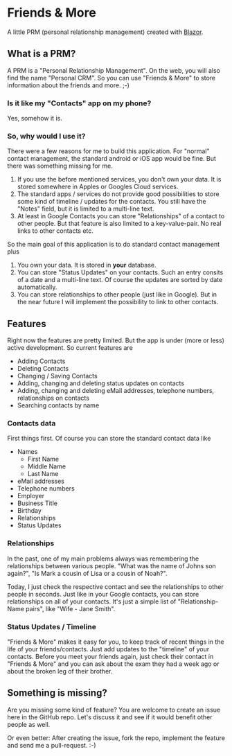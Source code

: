 # Friends & More

A little PRM (personal relationship management) created with [Blazor](https://dotnet.microsoft.com/apps/aspnet/web-apps/blazor).

## What is a PRM?
A PRM is a "Personal Relationship Management". On the web, you will also find the name "Personal CRM".
So you can use "Friends & More" to store information about the friends and more. ;-)

### Is it like my "Contacts" app on my phone?
Yes, somehow it is.

### So, why would I use it?
There were a few reasons for me to build this application. For "normal" contact management, the standard android or iOS app would be fine. But there was something missing for me.

1. If you use the before mentioned services, you don't own your data. It is stored somewhere in Apples or Googles Cloud services.
2. The standard apps / services do not provide good possibilities to store some kind of timeline / updates for the contacts. You still have the "Notes" field, but it is limited to a multi-line text.
3. At least in Google Contacts you can store "Relationships" of a contact to other people. But that feature is also limited to a key-value-pair. No real links to other contacts etc.

So the main goal of this application is to do standard contact management plus

1. You own your data. It is stored in **your** database.
2. You can store "Status Updates" on your contacts. Such an entry consits of a date and a multi-line text. Of course the updates are sorted by date automatically.
3. You can store relationships to other people (just like in Google). But in the near future I will implement the possibility to link to other contacts.

## Features
Right now the features are pretty limited. But the app is under (more or less) active development.
So current features are
* Adding Contacts
* Deleting Contacts
* Changing / Saving Contacts
* Adding, changing and deleting status updates on contacts
* Adding, changing and deleting eMail addresses, telephone numbers, relationships on contacts
* Searching contacts by name

### Contacts data
First things first. Of course you can store the standard contact data like
* Names
  * First Name
  * Middle Name
  * Last Name
* eMail addresses
* Telephone numbers
* Employer
* Business Title
* Birthday
* Relationships
* Status Updates

### Relationships
In the past, one of my main problems always was remembering the relationships between various people.
"What was the name of Johns son again?", "Is Mark a cousin of Lisa or a cousin of Noah?".

Today, I just check the respective contact and see the relationships to other people in seconds.
Just like in your Google contacts, you can store relationships on all of your contacts.
It's just a simple list of "Relationship-Name pairs", like "Wife - Jane Smith".

### Status Updates / Timeline
"Friends & More" makes it easy for you, to keep track of recent things in the life of your friends/contacts.
Just add updates to the "timeline" of your contacts. Before you meet your friends again, just check their
contact in "Friends & More" and you can ask about the exam they had a week ago or about the broken leg of their brother.

## Something is missing?
Are you missing some kind of feature? You are welcome to create an issue here in the GitHub repo. Let's discuss it and see if it would benefit other people as well.

Or even better: After creating the issue, fork the repo, implement the feature and send me a pull-request. :-)
